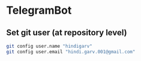 # TelegramBot


## Set git user (at repository level)
```sh
git config user.name "hindigarv"
git config user.email "hindi.garv.001@gmail.com"
```
